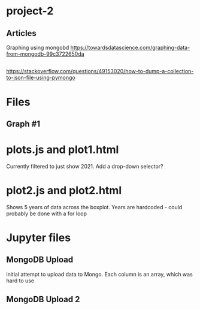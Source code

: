 # project-2

## Articles
Graphing using mongobd
https://towardsdatascience.com/graphing-data-from-mongodb-99c3722650da

## 
https://stackoverflow.com/questions/49153020/how-to-dump-a-collection-to-json-file-using-pymongo


# Files
## Graph #1
# plots.js and plot1.html
Currently filtered to just show 2021. Add a drop-down selector?

# plot2.js and plot2.html
Shows 5 years of data across the boxplot. Years are hardcoded - could probably be done with a for loop

# Jupyter files
## MongoDB Upload
initial attempt to upload data to Mongo. Each column is an array, which was hard to use

## MongoDB Upload 2





